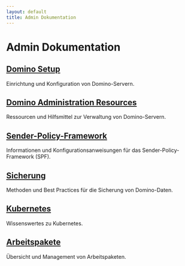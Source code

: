 ```yaml
---
layout: default
title: Admin Dokumentation
---
```


# Admin Dokumentation

## [Domino Setup](./domino-setup)

Einrichtung und Konfiguration von Domino-Servern.

## [Domino Administration Resources](./domino-resources)

Ressourcen und Hilfsmittel zur Verwaltung von Domino-Servern.

## [Sender-Policy-Framework](./rund-um-domino/Sender-Policy-Framework)

Informationen und Konfigurationsanweisungen für das Sender-Policy-Framework (SPF).

## [Sicherung](./rund-um-domino/Sicherung)

Methoden und Best Practices für die Sicherung von Domino-Daten.

## [Kubernetes](./rund-um-kubernetes)

Wissenswertes zu Kubernetes.

## [Arbeitspakete](./AP)

Übersicht und Management von Arbeitspaketen.
